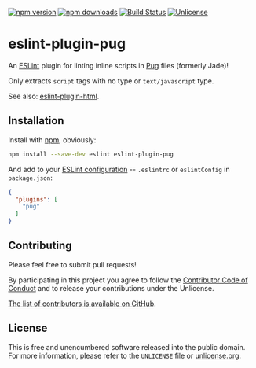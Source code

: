 [![npm version](https://img.shields.io/npm/v/eslint-plugin-pug.svg?style=flat)](https://www.npmjs.org/package/eslint-plugin-pug)
[![npm downloads](https://img.shields.io/npm/dm/eslint-plugin-pug.svg?style=flat)](https://www.npmjs.org/package/eslint-plugin-pug)
[![Build Status](https://github.com/myfreeweb/eslint-plugin-pug/workflows/Node.js%20CI/badge.svg)](https://github.com/myfreeweb/eslint-plugin-pug/actions)
[![Unlicense](https://img.shields.io/badge/un-license-green.svg?style=flat)](http://unlicense.org)

# eslint-plugin-pug

An [ESLint] plugin for linting inline scripts in [Pug] files (formerly Jade)!

Only extracts `script` tags with no type or `text/javascript` type.

See also: [eslint-plugin-html].

[ESLint]: https://eslint.org
[Pug]: https://pugjs.org
[eslint-plugin-html]: https://github.com/BenoitZugmeyer/eslint-plugin-html

## Installation

Install with [npm], obviously:

```bash
npm install --save-dev eslint eslint-plugin-pug
```

And add to your [ESLint configuration] -- `.eslintrc` or `eslintConfig` in `package.json`:

```json
{
  "plugins": [
    "pug"
  ]
}
```

[npm]: https://www.npmjs.com
[ESLint configuration]: https://eslint.org/docs/user-guide/configuring

## Contributing

Please feel free to submit pull requests!

By participating in this project you agree to follow the [Contributor Code of Conduct](http://contributor-covenant.org/version/1/4/) and to release your contributions under the Unlicense.

[The list of contributors is available on GitHub](https://github.com/myfreeweb/eslint-plugin-pug/graphs/contributors).

## License

This is free and unencumbered software released into the public domain.  
For more information, please refer to the `UNLICENSE` file or [unlicense.org](http://unlicense.org).

